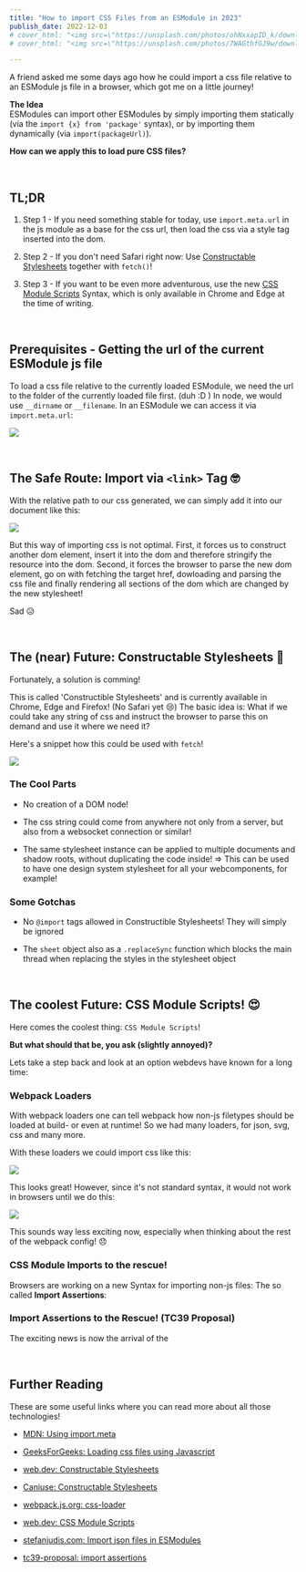 ```yaml
---
title: "How to import CSS Files from an ESModule in 2023"
publish_date: 2022-12-03
# cover_html: "<img src=\"https://unsplash.com/photos/ohNxxapID_k/download?ixid=MnwxMjA3fDB8MXxzZWFyY2h8NXx8bGVtb258ZW58MHx8fHwxNjY2Nzk4Nzc3&force=true&w=1920\">"
# cover_html: "<img src=\"https://unsplash.com/photos/7WAGthfGJ9w/download?ixid=MnwxMjA3fDB8MXxzZWFyY2h8NHx8bGVtb258ZW58MHx8fHwxNjY2ODA0MTgz&force=true&w=1920\">"

---
```


A friend asked me some days ago how he could import a css file relative to an ESModule js file in a browser, which got me on a little journey!  

**The Idea**  
ESModules can import other ESModules by simply importing them statically (via the `import {x} from 'package'` syntax), or by importing them dynamically (via `import(packageUrl)`).  

**How can we apply this to load pure CSS files?** 

&nbsp;  
## TL;DR 

1. Step 1 - If you need something stable for today, use `import.meta.url` in the js module as a base for the css url, then load the css via a style tag inserted into the dom. 

2. Step 2 - If you don't need Safari right now: Use [Constructable Stylesheets](https://web.dev/constructable-stylesheets/) together with `fetch()`! 
   
3. Step 3 - If you want to be even more adventurous, use the new [CSS Module Scripts](https://web.dev/css-module-scripts/#using-css-module-scripts) Syntax, which is only available in Chrome and Edge at the time of writing.

&nbsp;  
## Prerequisites - Getting the url of the current ESModule js file 

To load a css file relative to the currently loaded ESModule, we need the url to the folder of the currently loaded file first. (duh :D )
In node, we would use `__dirname` or `__filename`. 
In an ESModule we can access it via `import.meta.url`:

![](./img/code_relative-asset-urls-from-esmodule.png)

&nbsp;  
## The Safe Route: Import via `<link>` Tag 🤓

With the relative path to our css generated, we can simply add it into our document like this: 

![](./img/code_importing-css-via-link-tag.png)

But this way of importing css is not optimal. 
First, it forces us to construct another dom element, 
insert it into the dom and therefore stringify the resource into the dom. 
Second, it forces the browser to parse the new dom element, go on with fetching the target href, 
dowloading and parsing the css file and finally rendering all sections of the dom which are changed by the new stylesheet!

Sad 😥

&nbsp;  
## The (near) Future: Constructable Stylesheets 🤩
Fortunately, a solution is comming! 

This is called 'Constructible Stylesheets' and is currently available in Chrome, Edge and Firefox! (No Safari yet 😢)
The basic idea is: What if we could take any string of css and instruct the browser to parse this on demand and use it where we need it? 

Here's a snippet how this could be used with `fetch`!

![](./img/code_constructible-stylesheet-with-fetch.png)

### The Cool Parts
- No creation of a DOM node! 
  
- The css string could come from anywhere not only from a server, but also from a websocket connection or similar! 
  
- The same stylesheet instance can be applied to multiple documents and shadow roots, without duplicating the code inside! 
  => This can be used to have one design system stylesheet for all your webcomponents, for example!

### Some Gotchas

- No `@import` tags allowed in Constructible Stylesheets! They will simply be ignored

- The `sheet` object also as a `.replaceSync` function which blocks the main thread 
  when replacing the styles in the stylesheet object

&nbsp;  
## The coolest Future: CSS Module Scripts! 😍

Here comes the coolest thing: `CSS Module Scripts`! 

**But what should that be, you ask (slightly annoyed)?**

Lets take a step back and look at an option webdevs have known for a long time: 

### Webpack Loaders

With webpack loaders one can tell webpack how non-js filetypes should be loaded at build- or even at runtime! 
So we had many loaders, for json, svg, css and many more. 

With these loaders we could import css like this: 

![](./img/code_loading-css-in-webpack-small.png)

This looks great! However, since it's not standard syntax, it would not work in browsers until we do this: 

![](./img/code_css-loader-setup-in-webpack.png)

This sounds way less exciting now, especially when thinking about the rest of the webpack config! 😞

### CSS Module Imports to the rescue! 

Browsers are working on a new Syntax for importing non-js files: The so called **Import Assertions**: 



### Import Assertions to the Rescue! (TC39 Proposal)

The exciting news is now the arrival of the 

&nbsp;  
## Further Reading 

These are some useful links where you can read more about all those technologies! 

- [MDN: Using import.meta](https://developer.mozilla.org/en-US/docs/Web/JavaScript/Reference/Operators/import.meta#using_import.meta)

- [GeeksForGeeks: Loading css files using Javascript](https://www.geeksforgeeks.org/how-to-load-css-files-using-javascript/amp/
)

- [web.dev: Constructable Stylesheets](https://web.dev/constructable-stylesheets/#constructing-a-stylesheet)

- [Caniuse: Constructable Stylesheets](https://caniuse.com/?search=Constructable%20Stylesheets)

- [webpack.js.org: css-loader](https://webpack.js.org/loaders/css-loader/)

- [web.dev: CSS Module Scripts](https://web.dev/css-module-scripts/#using-css-module-scripts)

- [stefanjudis.com: Import json files in ESModules](https://www.stefanjudis.com/snippets/how-to-import-json-files-in-es-modules/)

- [tc39-proposal: import assertions](https://github.com/tc39/proposal-import-assertions)